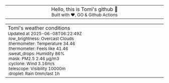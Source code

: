 
<div align="center">
<table>
<tbody>
<td align="center">
<img width="2000" height="0"><br>
Hello, this is Tomi's github 👋<br>
<sup>Built with ❤️, GO & Github Actions</sup><br>
<img width="2000" height="0">
</td>
</tbody>
</table>
</div>
<table>
<tbody>
<td align="left">
<img width="2000" height="0"><br>
Tomi's weather conditions<br>
<sup>Updated at 2025-06-08T06:22:49Z</sup><br>
<sup>:low_brightness: Overcast Clouds</sup><br>
<sup>:thermometer: Temperature 34.46 </sup><br>
<sup>:thermometer: Feels like 41.46</sup><br>
<sup>:sweat_drops: Humidity 86%</sup><br>
<sup>:mask: PM2.5 2.46 μg/m3</sup><br>
<sup>:cyclone: Wind 3.16m/s </sup><br>
<sup>:telescope: Visibility 10000m </sup><br>
<sup>:droplet: Rain 0mm/last 1h </sup><br>
<img width="2000" height="0">
</td>
<td align="left">
<img width="2000" height="0"><br>
<br>
<img width="2000" height="0">
</td>
</tbody>
</table>
</div>
    